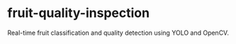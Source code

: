 # fruit-quality-inspection
Real-time fruit classification and quality detection using YOLO and OpenCV.
